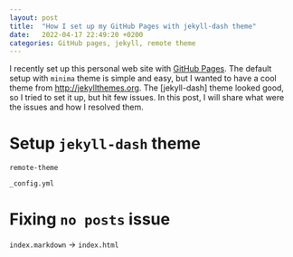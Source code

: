 ```yaml
---
layout: post
title:  "How I set up my GitHub Pages with jekyll-dash theme"
date:   2022-04-17 22:49:20 +0200
categories: GitHub pages, jekyll, remote theme
---
```


I recently set up this personal web site with [GitHub Pages](https://pages.github.com). The default setup with `minima` theme is simple and easy, but I wanted to have a cool theme from http://jekyllthemes.org. The [jekyll-dash] theme looked good, so I tried to set it up, but hit few issues. In this post, I will share what were the issues and how I resolved them.

# Setup `jekyll-dash` theme

`remote-theme`

`_config.yml`

# Fixing `no posts` issue

`index.markdown` -> `index.html`

